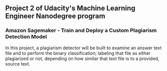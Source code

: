 ## Project 2 of Udacity's Machine Learning Engineer Nanodegree program

### Amazon Sagemaker - Train and Deploy a Custom Plagiarism Detection Model  

In this project, a plagiarism detector will be built to examine an answer text file and to perform the binary classification; labeling that file as either plagiarized or not, depending on how similar that text file is to a provided, source text.
